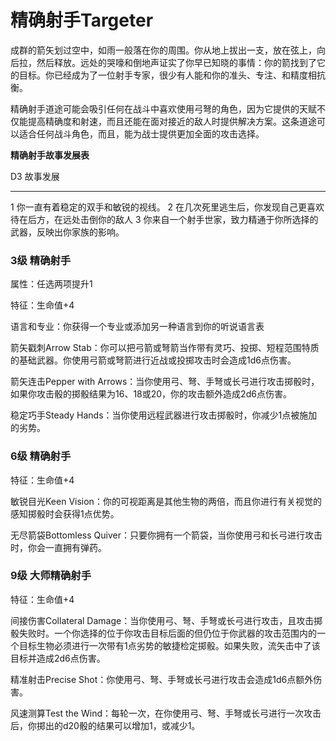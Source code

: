 # 精确射手Targeter

成群的箭矢划过空中，如雨一般落在你的周围。你从地上拔出一支，放在弦上，向后拉，然后释放。远处的哭嚎和倒地声证实了你早已知晓的事情：你的箭找到了它的目标。你已经成为了一位射手专家，很少有人能和你的准头、专注、和精度相抗衡。

精确射手道途可能会吸引任何在战斗中喜欢使用弓弩的角色，因为它提供的天赋不仅能提高精确度和射速，而且还能在面对接近的敌人时提供解决方案。这条道途可以适合任何战斗角色，而且，能为战士提供更加全面的攻击选择。

**精确射手故事发展表**

  D3   故事发展
  ---- --------------------------------------------------------------------
  1    你一直有着稳定的双手和敏锐的视线。
  2    在几次死里逃生后，你发现自己更喜欢待在后方，在远处击倒你的敌人
  3    你来自一个射手世家，致力精通于你所选择的武器，反映出你家族的影响。

### 3级 精确射手

属性：任选两项提升1

特征：生命值+4

语言和专业：你获得一个专业或添加另一种语言到你的听说语言表

箭矢戳刺Arrow
Stab：你可以把弓箭或弩箭当作带有灵巧、投掷、短程范围特质的基础武器。你使用弓箭或弩箭进行近战或投掷攻击时会造成1d6点伤害。

箭矢连击Pepper with
Arrows：当你使用弓、弩、手弩或长弓进行攻击掷骰时，如果你攻击骰的掷骰结果为16、18或20，你的攻击额外造成2d6点伤害。

稳定巧手Steady
Hands：当你使用远程武器进行攻击掷骰时，你减少1点被施加的劣势。

### 6级 精确射手

特征：生命值+4

敏锐目光Keen
Vision：你的可视距离是其他生物的两倍，而且你进行有关视觉的感知掷骰时会获得1点优势。

无尽箭袋Bottomless
Quiver：只要你拥有一个箭袋，当你使用弓和长弓进行攻击时，你会一直拥有弹药。

### 9级 大师精确射手

特征：生命值+4

间接伤害Collateral
Damage：当你使用弓、弩、手弩或长弓进行攻击，且攻击掷骰失败时。一个你选择的位于你攻击目标后面的但仍位于你武器的攻击范围内的一个目标生物必须进行一次带有1点劣势的敏捷检定掷骰。如果失败，流矢击中了该目标并造成2d6点伤害。

精准射击Precise
Shot：你使用弓、弩、手弩或长弓进行攻击会造成1d6点额外伤害。

风速测算Test the
Wind：每轮一次，在你使用弓、弩、手弩或长弓进行一次攻击后，你掷出的d20骰的结果可以增加1，或减少1。
